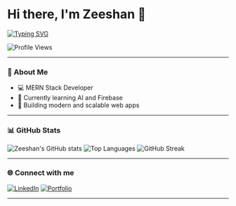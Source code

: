 # Hi there, I'm Zeeshan 👋

[![Typing SVG](https://readme-typing-svg.herokuapp.com?size=24&color=00BFFF&lines=Full+Stack+Developer;AI+Learner;Open+Source+Contributor)](https://git.io/typing-svg)

![Profile Views](https://komarev.com/ghpvc/?username=YOUR_USERNAME&color=blue)

---

### 🚀 About Me
- 💻 MERN Stack Developer  
- 🌱 Currently learning AI and Firebase  
- 🎯 Building modern and scalable web apps

---

### 📊 GitHub Stats
![Zeeshan's GitHub stats](https://github-readme-stats.vercel.app/api?username=YOUR_USERNAME&show_icons=true&theme=tokyonight)
![Top Languages](https://github-readme-stats.vercel.app/api/top-langs/?username=YOUR_USERNAME&layout=compact&theme=tokyonight)
![GitHub Streak](https://streak-stats.demolab.com?user=YOUR_USERNAME&theme=tokyonight)

---

### 🌐 Connect with me
[![LinkedIn](https://img.shields.io/badge/LinkedIn-0077B5?style=for-the-badge&logo=linkedin&logoColor=white)](https://linkedin.com/in/YOURUSERNAME)
[![Portfolio](https://img.shields.io/badge/Portfolio-000000?style=for-the-badge&logo=vercel&logoColor=white)](https://yourwebsite.com)

---
